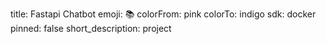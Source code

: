 title: Fastapi Chatbot
emoji: 📚
colorFrom: pink
colorTo: indigo
sdk: docker
pinned: false
short_description: project

